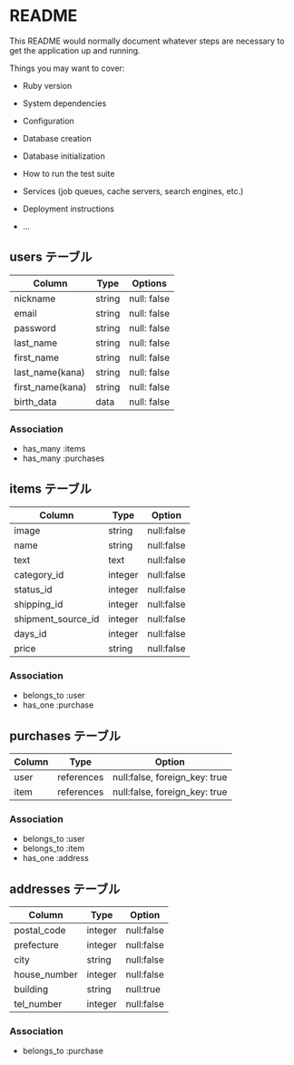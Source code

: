 # README

This README would normally document whatever steps are necessary to get the
application up and running.

Things you may want to cover:

* Ruby version

* System dependencies

* Configuration

* Database creation

* Database initialization

* How to run the test suite

* Services (job queues, cache servers, search engines, etc.)

* Deployment instructions

* ...

## users テーブル

| Column           | Type   | Options     |
| ---------------- | ------ | ----------- |
| nickname         | string | null: false |
| email            | string | null: false |
| password         | string | null: false |
| last_name        | string | null: false |
| first_name       | string | null: false |
| last_name(kana)  | string | null: false |
| first_name(kana) | string | null: false |
| birth_data       | data   | null: false |

### Association

- has_many :items
- has_many :purchases

## items テーブル

| Column             | Type    | Option     |
| ------------------ | ------- | ---------- |
| image              | string  | null:false |
| name               | string  | null:false |
| text               | text    | null:false |
| category_id        | integer | null:false |
| status_id          | integer | null:false |
| shipping_id        | integer | null:false |
| shipment_source_id | integer | null:false |
| days_id            | integer | null:false |
| price              | string  | null:false |

### Association

- belongs_to :user
- has_one :purchase

## purchases テーブル

| Column  | Type       | Option                        |
| ------- | ---------- | ----------------------------- |
| user    | references | null:false, foreign_key: true |
| item    | references | null:false, foreign_key: true |

### Association

- belongs_to :user
- belongs_to :item
- has_one :address

## addresses テーブル

| Column       | Type    | Option     |
| ------------ | ------- | ---------- |
| postal_code  | integer | null:false |
| prefecture   | integer | null:false |
| city         | string  | null:false |
| house_number | integer | null:false |
| building     | string  | null:true  |
| tel_number   | integer | null:false |

### Association

- belongs_to :purchase